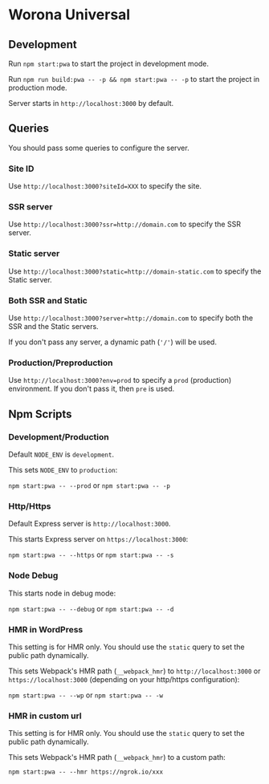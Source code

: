 # Worona Universal


## Development

Run `npm start:pwa` to start the project in development mode.

Run `npm run build:pwa -- -p && npm start:pwa -- -p` to start the project in production mode.

Server starts in `http://localhost:3000` by default.

## Queries

You should pass some queries to configure the server.

### Site ID

Use `http://localhost:3000?siteId=XXX` to specify the site.

### SSR server

Use `http://localhost:3000?ssr=http://domain.com` to specify the SSR server.

### Static server

Use `http://localhost:3000?static=http://domain-static.com` to specify the Static server.

### Both SSR and Static

Use `http://localhost:3000?server=http://domain.com` to specify both the SSR and the Static servers.

If you don't pass any server, a dynamic path (`'/'`) will be used.

### Production/Preproduction

Use `http://localhost:3000?env=prod` to specify a `prod` (production) environment. If you don't pass it, then `pre` is used.

## Npm Scripts

### Development/Production
Default `NODE_ENV` is `development`.

This sets `NODE_ENV` to `production`:

`npm start:pwa -- --prod` or `npm start:pwa -- -p`

### Http/Https
Default Express server is `http://localhost:3000`.

This starts Express server on `https://localhost:3000`:

`npm start:pwa -- --https` or `npm start:pwa -- -s`

### Node Debug

This starts node in debug mode:

`npm start:pwa -- --debug` or `npm start:pwa -- -d`

### HMR in WordPress

This setting is for HMR only. You should use the `static` query to set the public path dynamically.

This sets Webpack's HMR path (`__webpack_hmr`) to `http://localhost:3000` or `https://localhost:3000` (depending on your http/https configuration):

`npm start:pwa -- --wp` or `npm start:pwa -- -w`

### HMR in custom url

This setting is for HMR only. You should use the `static` query to set the public path dynamically.

This sets Webpack's HMR path (`__webpack_hmr`) to a custom path:

`npm start:pwa -- --hmr https://ngrok.io/xxx`
